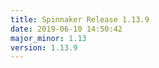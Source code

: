 ```yaml
---
title: Spinnaker Release 1.13.9
date: 2019-06-10 14:50:42
major_minor: 1.13
version: 1.13.9
---
```


<script src="https://gist.github.com/spinnaker-release/52fffe257a3d39bb1d44e775b0ac9efa.js"/>
